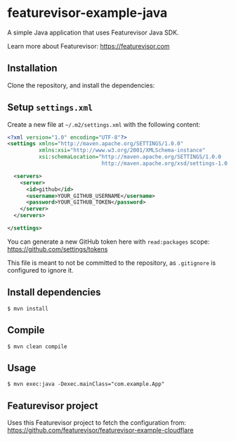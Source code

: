 # featurevisor-example-java

A simple Java application that uses Featurevisor Java SDK.

Learn more about Featurevisor: https://featurevisor.com

## Installation

Clone the repository, and install the dependencies:

## Setup `settings.xml`

Create a new file at `~/.m2/settings.xml` with the following content:

```xml
<?xml version="1.0" encoding="UTF-8"?>
<settings xmlns="http://maven.apache.org/SETTINGS/1.0.0"
          xmlns:xsi="http://www.w3.org/2001/XMLSchema-instance"
          xsi:schemaLocation="http://maven.apache.org/SETTINGS/1.0.0
                              http://maven.apache.org/xsd/settings-1.0.0.xsd">

  <servers>
    <server>
      <id>github</id>
      <username>YOUR_GITHUB_USERNAME</username>
      <password>YOUR_GITHUB_TOKEN</password>
    </server>
  </servers>

</settings>
```

You can generate a new GitHub token here with `read:packages` scope: https://github.com/settings/tokens

This file is meant to not be committed to the repository, as `.gitignore` is configured to ignore it.

## Install dependencies

```
$ mvn install
```

## Compile

```
$ mvn clean compile
```

## Usage

```
$ mvn exec:java -Dexec.mainClass="com.example.App"
```

## Featurevisor project

Uses this Featurevisor project to fetch the configuration from: https://github.com/featurevisor/featurevisor-example-cloudflare
